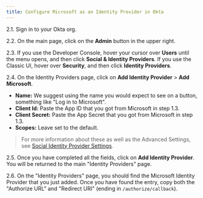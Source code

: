 ```yaml
---
title: Configure Microsoft as an Identity Provider in Okta
---
```


2.1. Sign in to your Okta org.

2.2. On the main page, click on the **Admin** button in the upper right.

2.3. If you use the Developer Console, hover your cursor over **Users** until the menu opens, and then click **Social & Identity Providers**. If you use the Classic UI, hover over **Security**, and then click **Identity Providers**.

2.4. On the Identity Providers page, click on **Add Identity Provider** > **Add Microsoft**.

* **Name:** We suggest using the name you would expect to see on a button, something like "Log in to Microsoft".
* **Client Id:** Paste the App ID that you got from Microsoft in step 1.3.
* **Client Secret:** Paste the App Secret that you got from Microsoft in step 1.3.
* **Scopes:** Leave set to the default.

> For more information about these as well as the Advanced Settings, see [Social Identity Provider Settings](/docs/reference/social-settings/).

2.5. Once you have completed all the fields, click on **Add Identity Provider**. You will be returned to the main "Identity Providers" page.

2.6. On the "Identity Providers" page, you should find the Microsoft Identity Provider that you just added. Once you have found the entry, copy both the "Authorize URL" and "Redirect URI" (ending in `/authorize/callback`).

<NextSectionLink/>
